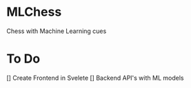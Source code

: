 # MLChess
Chess with Machine Learning cues

# To Do
[] Create Frontend in Svelete
[] Backend API's with ML models
